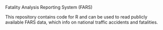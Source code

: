 Fatality Analysis Reporting System (FARS)

This repository contains code for R and can be used to read publicly available FARS data, which info on national traffic accidents and fatalities.


